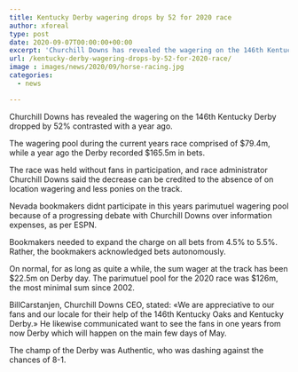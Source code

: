 ```yaml
---
title: Kentucky Derby wagering drops by 52 for 2020 race
author: xforeal 
type: post
date: 2020-09-07T00:00:00+00:00
excerpt: 'Churchill Downs has revealed the wagering on the 146th Kentucky Derby dropped by 52&amp;percnt; contrasted with last year '
url: /kentucky-derby-wagering-drops-by-52-for-2020-race/
image : images/news/2020/09/horse-racing.jpg
categories:
  - news

---
```

Churchill Downs has revealed the wagering on the 146th Kentucky Derby dropped by 52&percnt; contrasted with a year ago. 

The wagering pool during the current years race comprised of $79.4m, while a year ago the Derby recorded $165.5m in bets.<span data-ccp-props="{" /> 

<span data-contrast="auto">The race was held without fans in participation, and race administrator Churchill Downs said the decrease can be credited to the absence of on location wagering and less ponies on the track. </span>

Nevada bookmakers <span data-contrast="auto">didnt </span><span data-contrast="auto">participate in this years parimutuel wagering pool because of a progressing debate with Churchill Downs over information expenses, as per ESPN. </span>

Bookmakers needed to expand the charge on all bets from 4.5&percnt; to 5.5&percnt;. Rather, the bookmakers acknowledged bets autonomously. 

On normal, for as long as quite a while, the sum wager at the track has been $22.5m on Derby day. The parimutuel pool for the 2020 race was $126m, the most minimal sum since 2002.<span data-ccp-props="{" /> 

BillCarstanjen, Churchill Downs CEO, stated: &#171;We are appreciative to our fans and our locale for their help of the 146th Kentucky Oaks and Kentucky Derby.&#187; He likewise communicated want to see the fans in one years from now Derby which will happen on the main few days of May.<span data-ccp-props="{" /> 

<span data-contrast="auto">The champ of the Derby was Authentic, who was dashing against the chances of 8-1. </span><span data-ccp-props="{" />